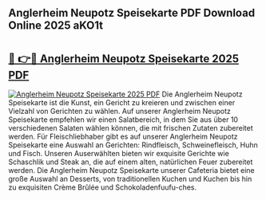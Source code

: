 ## Anglerheim Neupotz Speisekarte PDF Download Online 2025 aKO1t

# <h2><a href="http://gc703u.nevu.top/?p=Anglerheim+Neupotz+Speisekarte">🔗 👉🔴 Anglerheim Neupotz Speisekarte 2025 PDF</a></h2>

[![Anglerheim Neupotz Speisekarte 2025 PDF](https://i.imgur.com/dBaPXMq.png)](http://gc703u.nevu.top/?p=Anglerheim+Neupotz+Speisekarte)
Die Anglerheim Neupotz Speisekarte ist die Kunst, ein Gericht zu kreieren und zwischen einer Vielzahl von Gerichten zu wählen. Auf unserer Anglerheim Neupotz Speisekarte empfehlen wir einen Salatbereich, in dem Sie aus über 10 verschiedenen Salaten wählen können, die mit frischen Zutaten zubereitet werden. Für Fleischliebhaber gibt es auf unserer Anglerheim Neupotz Speisekarte eine Auswahl an Gerichten: Rindfleisch, Schweinefleisch, Huhn und Fisch. Unseren Auserwählten bieten wir exquisite Gerichte wie Schaschlik und Steak an, die auf einem alten, natürlichen Feuer zubereitet werden. Die Anglerheim Neupotz Speisekarte unserer Cafeteria bietet eine große Auswahl an Desserts, von traditionellen Kuchen und Kuchen bis hin zu exquisiten Crème Brûlée und Schokoladenfuufu-ches.
